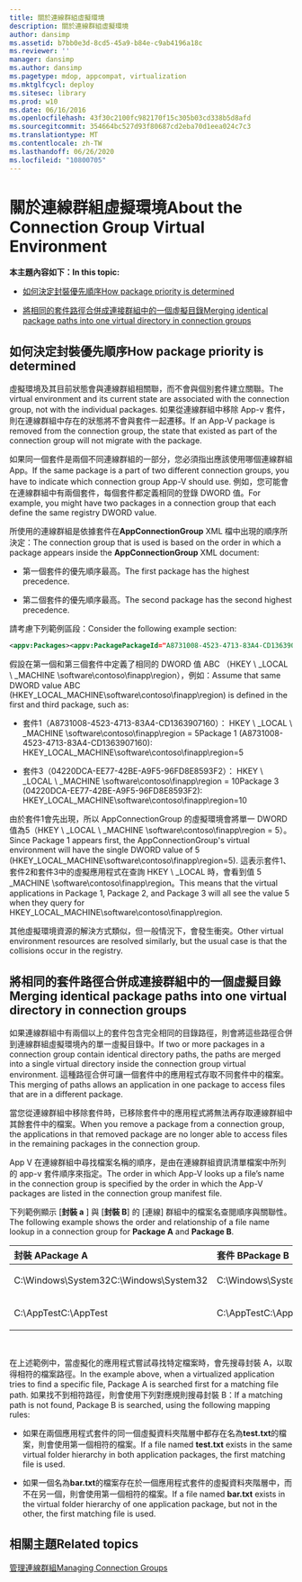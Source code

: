 ```yaml
---
title: 關於連線群組虛擬環境
description: 關於連線群組虛擬環境
author: dansimp
ms.assetid: b7bb0e3d-8cd5-45a9-b84e-c9ab4196a18c
ms.reviewer: ''
manager: dansimp
ms.author: dansimp
ms.pagetype: mdop, appcompat, virtualization
ms.mktglfcycl: deploy
ms.sitesec: library
ms.prod: w10
ms.date: 06/16/2016
ms.openlocfilehash: 43f30c2100fc982170f15c305b03cd338b5d8afd
ms.sourcegitcommit: 354664bc527d93f80687cd2eba70d1eea024c7c3
ms.translationtype: MT
ms.contentlocale: zh-TW
ms.lasthandoff: 06/26/2020
ms.locfileid: "10800705"
---
```

# <span data-ttu-id="f3ffa-103">關於連線群組虛擬環境</span><span class="sxs-lookup"><span data-stu-id="f3ffa-103">About the Connection Group Virtual Environment</span></span>


**<span data-ttu-id="f3ffa-104">本主題內容如下：</span><span class="sxs-lookup"><span data-stu-id="f3ffa-104">In this topic:</span></span>**

-   [<span data-ttu-id="f3ffa-105">如何決定封裝優先順序</span><span class="sxs-lookup"><span data-stu-id="f3ffa-105">How package priority is determined</span></span>](#bkmk-pkg-priority-deter)

-   [<span data-ttu-id="f3ffa-106">將相同的套件路徑合併成連接群組中的一個虛擬目錄</span><span class="sxs-lookup"><span data-stu-id="f3ffa-106">Merging identical package paths into one virtual directory in connection groups</span></span>](#bkmk-merged-root-ve-exp)

## <a href="" id="bkmk-pkg-priority-deter"></a><span data-ttu-id="f3ffa-107">如何決定封裝優先順序</span><span class="sxs-lookup"><span data-stu-id="f3ffa-107">How package priority is determined</span></span>


<span data-ttu-id="f3ffa-108">虛擬環境及其目前狀態會與連線群組相關聯，而不會與個別套件建立關聯。</span><span class="sxs-lookup"><span data-stu-id="f3ffa-108">The virtual environment and its current state are associated with the connection group, not with the individual packages.</span></span> <span data-ttu-id="f3ffa-109">如果從連線群組中移除 App-v 套件，則在連線群組中存在的狀態將不會與套件一起遷移。</span><span class="sxs-lookup"><span data-stu-id="f3ffa-109">If an App-V package is removed from the connection group, the state that existed as part of the connection group will not migrate with the package.</span></span>

<span data-ttu-id="f3ffa-110">如果同一個套件是兩個不同連線群組的一部分，您必須指出應該使用哪個連線群組 App。</span><span class="sxs-lookup"><span data-stu-id="f3ffa-110">If the same package is a part of two different connection groups, you have to indicate which connection group App-V should use.</span></span> <span data-ttu-id="f3ffa-111">例如，您可能會在連線群組中有兩個套件，每個套件都定義相同的登錄 DWORD 值。</span><span class="sxs-lookup"><span data-stu-id="f3ffa-111">For example, you might have two packages in a connection group that each define the same registry DWORD value.</span></span>

<span data-ttu-id="f3ffa-112">所使用的連線群組是依據套件在**AppConnectionGroup** XML 檔中出現的順序所決定：</span><span class="sxs-lookup"><span data-stu-id="f3ffa-112">The connection group that is used is based on the order in which a package appears inside the **AppConnectionGroup** XML document:</span></span>

-   <span data-ttu-id="f3ffa-113">第一個套件的優先順序最高。</span><span class="sxs-lookup"><span data-stu-id="f3ffa-113">The first package has the highest precedence.</span></span>

-   <span data-ttu-id="f3ffa-114">第二個套件的優先順序最高。</span><span class="sxs-lookup"><span data-stu-id="f3ffa-114">The second package has the second highest precedence.</span></span>

<span data-ttu-id="f3ffa-115">請考慮下列範例區段：</span><span class="sxs-lookup"><span data-stu-id="f3ffa-115">Consider the following example section:</span></span>

```xml
<appv:Packages><appv:PackagePackageId="A8731008-4523-4713-83A4-CD1363907160"VersionId="E889951B-7F30-418B-A69C-B37283BC0DB9"/><appv:PackagePackageId="1DC709C8-309F-4AB4-BD47-F75926D04276"VersionId="01F1943B-C778-40AD-BFAD-AC34A695DF3C"/><appv:PackagePackageId="04220DCA-EE77-42BE-A9F5-96FD8E8593F2"VersionId="E15EFFE9-043D-4C01-BC52-AD2BD1E8BAFA"/></appv:Packages>
```

<span data-ttu-id="f3ffa-116">假設在第一個和第三個套件中定義了相同的 DWORD 值 ABC （HKEY \ _LOCAL \ _MACHINE \\software\\contoso\\finapp\\region），例如：</span><span class="sxs-lookup"><span data-stu-id="f3ffa-116">Assume that same DWORD value ABC (HKEY\_LOCAL\_MACHINE\\software\\contoso\\finapp\\region) is defined in the first and third package, such as:</span></span>

-   <span data-ttu-id="f3ffa-117">套件1（A8731008-4523-4713-83A4-CD1363907160）： HKEY \ _LOCAL \ _MACHINE \\software\\contoso\\finapp\\region = 5</span><span class="sxs-lookup"><span data-stu-id="f3ffa-117">Package 1 (A8731008-4523-4713-83A4-CD1363907160): HKEY\_LOCAL\_MACHINE\\software\\contoso\\finapp\\region=5</span></span>

-   <span data-ttu-id="f3ffa-118">套件3（04220DCA-EE77-42BE-A9F5-96FD8E8593F2）： HKEY \ _LOCAL \ _MACHINE \\software\\contoso\\finapp\\region = 10</span><span class="sxs-lookup"><span data-stu-id="f3ffa-118">Package 3 (04220DCA-EE77-42BE-A9F5-96FD8E8593F2): HKEY\_LOCAL\_MACHINE\\software\\contoso\\finapp\\region=10</span></span>

<span data-ttu-id="f3ffa-119">由於套件1會先出現，所以 AppConnectionGroup 的虛擬環境會將單一 DWORD 值為5（HKEY \ _LOCAL \ _MACHINE \\software\\contoso\\finapp\\region = 5）。</span><span class="sxs-lookup"><span data-stu-id="f3ffa-119">Since Package 1 appears first, the AppConnectionGroup's virtual environment will have the single DWORD value of 5 (HKEY\_LOCAL\_MACHINE\\software\\contoso\\finapp\\region=5).</span></span> <span data-ttu-id="f3ffa-120">這表示套件1、套件2和套件3中的虛擬應用程式在查詢 HKEY \ _LOCAL 時，會看到值 5 _MACHINE \\software\\contoso\\finapp\\region。</span><span class="sxs-lookup"><span data-stu-id="f3ffa-120">This means that the virtual applications in Package 1, Package 2, and Package 3 will all see the value 5 when they query for HKEY\_LOCAL\_MACHINE\\software\\contoso\\finapp\\region.</span></span>

<span data-ttu-id="f3ffa-121">其他虛擬環境資源的解決方式類似，但一般情況下，會發生衝突。</span><span class="sxs-lookup"><span data-stu-id="f3ffa-121">Other virtual environment resources are resolved similarly, but the usual case is that the collisions occur in the registry.</span></span>

## <a href="" id="bkmk-merged-root-ve-exp"></a><span data-ttu-id="f3ffa-122">將相同的套件路徑合併成連接群組中的一個虛擬目錄</span><span class="sxs-lookup"><span data-stu-id="f3ffa-122">Merging identical package paths into one virtual directory in connection groups</span></span>


<span data-ttu-id="f3ffa-123">如果連線群組中有兩個以上的套件包含完全相同的目錄路徑，則會將這些路徑合併到連線群組虛擬環境內的單一虛擬目錄中。</span><span class="sxs-lookup"><span data-stu-id="f3ffa-123">If two or more packages in a connection group contain identical directory paths, the paths are merged into a single virtual directory inside the connection group virtual environment.</span></span> <span data-ttu-id="f3ffa-124">這種路徑合併可讓一個套件中的應用程式存取不同套件中的檔案。</span><span class="sxs-lookup"><span data-stu-id="f3ffa-124">This merging of paths allows an application in one package to access files that are in a different package.</span></span>

<span data-ttu-id="f3ffa-125">當您從連線群組中移除套件時，已移除套件中的應用程式將無法再存取連線群組中其餘套件中的檔案。</span><span class="sxs-lookup"><span data-stu-id="f3ffa-125">When you remove a package from a connection group, the applications in that removed package are no longer able to access files in the remaining packages in the connection group.</span></span>

<span data-ttu-id="f3ffa-126">App V 在連線群組中尋找檔案名稱的順序，是由在連線群組資訊清單檔案中所列的 app-v 套件順序來指定。</span><span class="sxs-lookup"><span data-stu-id="f3ffa-126">The order in which App-V looks up a file’s name in the connection group is specified by the order in which the App-V packages are listed in the connection group manifest file.</span></span>

<span data-ttu-id="f3ffa-127">下列範例顯示 [**封裝 a** ] 與 [**封裝 B**] 的 [連線] 群組中的檔案名查閱順序與關聯性。</span><span class="sxs-lookup"><span data-stu-id="f3ffa-127">The following example shows the order and relationship of a file name lookup in a connection group for **Package A** and **Package B**.</span></span>

<table>
<colgroup>
<col width="50%" />
<col width="50%" />
</colgroup>
<thead>
<tr class="header">
<th align="left"><span data-ttu-id="f3ffa-128">封裝 A</span><span class="sxs-lookup"><span data-stu-id="f3ffa-128">Package A</span></span></th>
<th align="left"><span data-ttu-id="f3ffa-129">套件 B</span><span class="sxs-lookup"><span data-stu-id="f3ffa-129">Package B</span></span></th>
</tr>
</thead>
<tbody>
<tr class="odd">
<td align="left"><p><span data-ttu-id="f3ffa-130">C:\Windows\System32</span><span class="sxs-lookup"><span data-stu-id="f3ffa-130">C:\Windows\System32</span></span></p></td>
<td align="left"><p><span data-ttu-id="f3ffa-131">C:\Windows\System32</span><span class="sxs-lookup"><span data-stu-id="f3ffa-131">C:\Windows\System32</span></span></p></td>
</tr>
<tr class="even">
<td align="left"><p><span data-ttu-id="f3ffa-132">C:\AppTest</span><span class="sxs-lookup"><span data-stu-id="f3ffa-132">C:\AppTest</span></span></p></td>
<td align="left"><p><span data-ttu-id="f3ffa-133">C:\AppTest</span><span class="sxs-lookup"><span data-stu-id="f3ffa-133">C:\AppTest</span></span></p></td>
</tr>
</tbody>
</table>

 

<span data-ttu-id="f3ffa-134">在上述範例中，當虛擬化的應用程式嘗試尋找特定檔案時，會先搜尋封裝 A，以取得相符的檔案路徑。</span><span class="sxs-lookup"><span data-stu-id="f3ffa-134">In the example above, when a virtualized application tries to find a specific file, Package A is searched first for a matching file path.</span></span> <span data-ttu-id="f3ffa-135">如果找不到相符路徑，則會使用下列對應規則搜尋封裝 B：</span><span class="sxs-lookup"><span data-stu-id="f3ffa-135">If a matching path is not found, Package B is searched, using the following mapping rules:</span></span>

-   <span data-ttu-id="f3ffa-136">如果在兩個應用程式套件的同一個虛擬資料夾階層中都存在名為**test.txt**的檔案，則會使用第一個相符的檔案。</span><span class="sxs-lookup"><span data-stu-id="f3ffa-136">If a file named **test.txt** exists in the same virtual folder hierarchy in both application packages, the first matching file is used.</span></span>

-   <span data-ttu-id="f3ffa-137">如果一個名為**bar.txt**的檔案存在於一個應用程式套件的虛擬資料夾階層中，而不在另一個，則會使用第一個相符的檔案。</span><span class="sxs-lookup"><span data-stu-id="f3ffa-137">If a file named **bar.txt** exists in the virtual folder hierarchy of one application package, but not in the other, the first matching file is used.</span></span>






## <span data-ttu-id="f3ffa-138">相關主題</span><span class="sxs-lookup"><span data-stu-id="f3ffa-138">Related topics</span></span>


[<span data-ttu-id="f3ffa-139">管理連線群組</span><span class="sxs-lookup"><span data-stu-id="f3ffa-139">Managing Connection Groups</span></span>](managing-connection-groups51.md)

 

 





